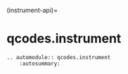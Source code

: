 (instrument-api)=

# qcodes.instrument

```{eval-rst}
.. automodule:: qcodes.instrument
    :autosummary:
```
